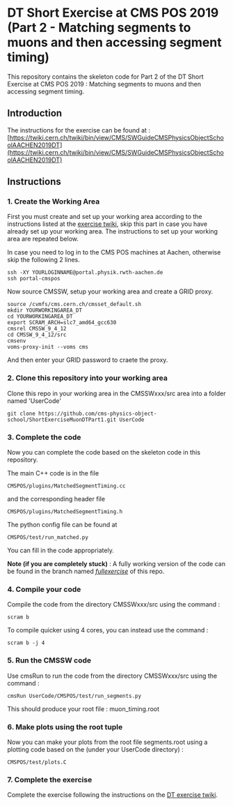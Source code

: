 # DT Short Exercise at CMS POS 2019 (Part 2 - Matching segments to muons and then accessing segment timing)

This repository contains the skeleton code for Part 2 of the DT Short Exercise at CMS POS 2019 : Matching segments to muons and then accessing segment timing.

## Introduction

The instructions for the exercise can be found at :
[https://twiki.cern.ch/twiki/bin/view/CMS/SWGuideCMSPhysicsObjectSchoolAACHEN2019DT](https://twiki.cern.ch/twiki/bin/view/CMS/SWGuideCMSPhysicsObjectSchoolAACHEN2019DT)

## Instructions

### 1. Create the Working Area

First you must create and set up your working area according to the instructions listed at the [exercise twiki](https://twiki.cern.ch/twiki/bin/view/CMS/SWGuideCMSPhysicsObjectSchoolAACHEN2019DT#Creating_the_Working_Area), skip this part in case you have already set up your working area. The instructions to set up your working area are repeated below.

In case you need to log in to the CMS POS machines at Aachen, otherwise skip the following 2 lines.
```
ssh -XY YOURLOGINNAME@portal.physik.rwth-aachen.de
ssh portal-cmspos
```

Now source CMSSW, setup your working area and create a GRID proxy.

```
source /cvmfs/cms.cern.ch/cmsset_default.sh
mkdir YOURWORKINGAREA_DT
cd YOURWORKINGAREA_DT
export SCRAM_ARCH=slc7_amd64_gcc630
cmsrel CMSSW_9_4_12
cd CMSSW_9_4_12/src
cmsenv
voms-proxy-init --voms cms
```
And then enter your GRID password to craete the proxy.

### 2. Clone this repository into your working area

Clone this repo in your working area in the CMSSWxxx/src area into a folder named 'UserCode'

```
git clone https://github.com/cms-physics-object-school/ShortExerciseMuonDTPart1.git UserCode
```

### 3. Complete the code 

Now you can complete the code based on the skeleton code in this repository.

The main C++ code is in the file 

```
CMSPOS/plugins/MatchedSegmentTiming.cc
```
and the corresponding header file

```
CMSPOS/plugins/MatchedSegmentTiming.h
```

The python config file can be found at

```
CMSPOS/test/run_matched.py
```

You can fill in the code appropriately.

**Note (if you are completely stuck)** : A fully working version of the code can be found in the branch named [*fullexercise*](https://github.com/cms-physics-object-school/ShortExerciseMuonDTPart2/tree/fullexercise) of this repo. 


### 4. Compile your code

Compile the code from the directory CMSSWxxx/src using the command :

```
scram b
```

To compile quicker using 4 cores, you can instead use the command : 

```
scram b -j 4
```

### 5. Run the CMSSW code

Use cmsRun to run the code from the directory CMSSWxxx/src using the command :

```
cmsRun UserCode/CMSPOS/test/run_segments.py
```

This should produce your root file : muon_timing.root

### 6. Make plots using the root tuple

Now you can make your plots from the root file segments.root using a plotting code based on the (under your UserCode directory) :

```
CMSPOS/test/plots.C
``` 

### 7. Complete the exercise

Complete the exercise following the instructions on the [DT exercise twiki](https://twiki.cern.ch/twiki/bin/view/CMS/SWGuideCMSPhysicsObjectSchoolAACHEN2019DT).

